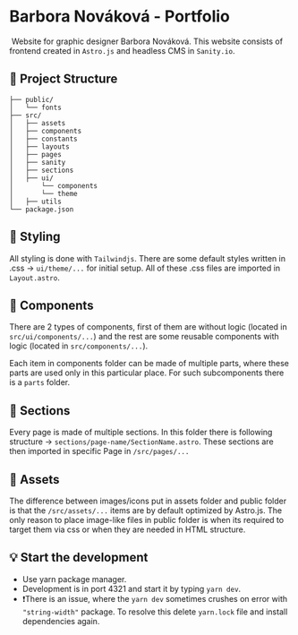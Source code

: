 # Barbora Nováková - Portfolio
 Website for graphic designer Barbora Nováková.
 This website consists of frontend created in ```Astro.js``` and headless CMS in ```Sanity.io```.



## 🚀 Project Structure

```text
├── public/
│   └── fonts
├── src/
│   ├── assets
│   ├── components
│   ├── constants
│   ├── layouts
│   ├── pages
│   ├── sanity
│   ├── sections
│   ├── ui/
│       └── components
│       └── theme
│   ├── utils
└── package.json
```

## 👾 Styling
All styling is done with ```Tailwindjs```. There are some default styles written in .css -> ```ui/theme/...``` for initial setup. All of these .css files are imported in ```Layout.astro```.

## 🥗 Components
There are 2 types of components, first of them are without logic (located in ```src/ui/components/...```) and the rest are some reusable components with logic (located in ```src/components/...```).

Each item in components folder can be made of multiple parts, where these parts are used only in this particular place. For such subcomponents there is a ```parts``` folder.

## 🔖 Sections
Every page is made of multiple sections. In this folder there is following structure -> ```sections/page-name/SectionName.astro```. These sections are then imported in specific Page in ```/src/pages/...```

## 🎉 Assets
The difference between images/icons put in assets folder and public folder is that the ```/src/assets/...``` items are by default optimized by Astro.js. The only reason to place image-like files in public folder is when its required to target them via css or when they are needed in HTML structure.

## 💡 Start the development
- Use yarn package manager.
- Development is in port 4321 and start it by typing ```yarn dev```.
- ❗️There is an issue, where the ```yarn dev``` sometimes crushes on error with ```"string-width"``` package. To resolve this delete ```yarn.lock``` file and install dependencies again.
